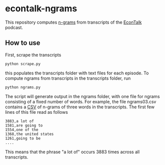 econtalk-ngrams
===============

This repository computes [n-grams](https://en.wikipedia.org/wiki/N-gram) from transcripts of the [EconTalk](http://www.econtalk.org) podcast.

How to use
----------

First, scrape the transcripts 

    python scrape.py

this populates the transcripts folder with text files for each episode. To compute ngrams from transcripts in the transcripts folder, run

    python ngrams.py
    
The script will generate output in the ngrams folder, with one file for ngrams consisting of a fixed number of words. For example, the file ngrams03.csv contains a [CSV](https://en.wikipedia.org/wiki/Comma-separated_values) of n-grams of three words in the transcripts. The first few lines of this file read as follows

    3883,a lot of
    1581,are going to
    1554,one of the
    1368,the united states
    1261,going to be
    ....

This means that the phrase "a lot of" occurs 3883 times across all transcripts.
